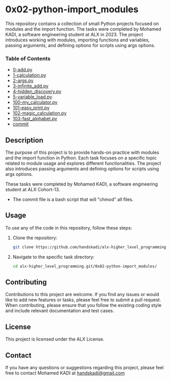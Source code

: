 # 0x02-python-import_modules

This repository contains a collection of small Python projects focused on modules and the import function. The tasks were completed by Mohamed KADI, a software engineering student at ALX in 2023. The project introduces working with modules, importing functions and variables, passing arguments, and defining options for scripts using args options.

### Table of Contents

* [0-add.py](#0-addpy)
* [1-calculation.py](#1-calculationpy)
* [2-args.py](#2-argspy)
* [3-infinite_add.py](#3-infinite-addpy)
* [4-hidden_discovery.py](#4-hidden-discoverypy)
* [5-variable_load.py](#5-variable-loadpy)
* [100-my_calculator.py](#100-my-calculatorpy)
* [101-easy_print.py](#101-easy-printpy)
* [102-magic_calculation.py](#102-magic-calculationpy)
* [103-fast_alphabet.py](#103-fast-alphabetpy)
* [commit](#commit)

## Description

The purpose of this project is to provide hands-on practice with modules and the import function in Python. Each task focuses on a specific topic related to module usage and explores different functionalities. The project also introduces passing arguments and defining options for scripts using args options.

These tasks were completed by Mohamed KADI, a software engineering student at ALX Cohort-13.
* The commit file is a bash script that will "chmod" all files.

## Usage

To use any of the code in this repository, follow these steps:

1. Clone the repository:

   ```bash
   git clone https://github.com/handskadi/alx-higher_level_programming.git
   ```

2. Navigate to the specific task directory:

   ```bash
   cd alx-higher_level_programming.git/0x02-python-import_modules/
   ```

## Contributing
Contributions to this project are welcome. If you find any issues or would like to add new features or tasks, please feel free to submit a pull request. When contributing, please ensure that you follow the existing coding style and include relevant documentation and test cases.

## License
This project is licensed under the ALX License.

## Contact
If you have any questions or suggestions regarding this project, please feel free to contact Mohamed KADI at handskadi@gmail.com

